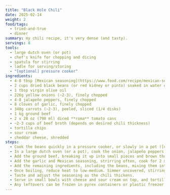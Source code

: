 ```yaml
---
title: "Black Hole Chili"
date: 2025-02-14
weight: 2
food/tags:
  - tried-and-true
  - dinner
summary: my chili recipe, it's very dense (and tasty).
servings: 8
tools:
  - large dutch oven (or pot)
  - chef's knife for chopping and dicing
  - spatula for stirring
  - ladle for serving/storing
  - "[optional] pressure cooker"
ingredients:
  - 4-8 tbsp [Mexican seasoning](https://www.food.com/recipe/mexican-seasoning-mix-456146)
  - 2 cups dried black beans (or red kidney or pinto) soaked in water overnight
  - 1 tbsp virgin olive oil
  - 226g yellow onions (~2-3), finely chopped
  - 4-8 jalapeño peppers, finely chopped
  - 8 cloves of garlic, finely chopped
  - 340g carrots (~2-3), peeled, sliced (1/4 disks)
  - 1 kg ground beef
  - 2 x 28 oz (798 ml) diced **roma** tomato cans
  - ~2-3 cups of beef broth (depends on desired chili thickness)
  - tortilla chips
  - sour cream
  - cheddar cheese, shredded
steps:
  - Cook the beans quickly in a pressure cooker, or slowly in a pot ([don't poison yourself!](https://www.canada.ca/en/health-canada/services/food-nutrition/food-safety/chemical-contaminants/natural-toxins/lectins-legumes.html)) or use canned beans (drained and rinsed).
  - In a large dutch oven (or a pot), cook the onion, jalapeño peppers and carrots in the virgin olive oil at medium-high heat until they become soft and the onions become semi-translucent. Season with salt and pepper.
  - Add the ground beef, breaking it up into small pieces and brown thoroughly (you shouldn't be able to see any pink meat).
  - Add the garlic and Mexican seasoning, strirring often, cook for 2 more minutes.
  - Add the remaining ingredients, including the beans, mixing them into the chili and bring it to a boil over high heat.
  - Once boiling, reduce heat to low-medium. Simmer uncovered, stirring occasionally, until chili thickens (thicker than soup but thinner than yogurt).
  - Taste and adjust the seasoning as the chili thickens.
  - Serve in small bowls with cheese and sour cream on top, and tortilla chips alongside for dipping.
  - Any leftovers can be frozen in pyrex containers or plastic freezer bags. Eat within 3+ months ideally.
---
```


